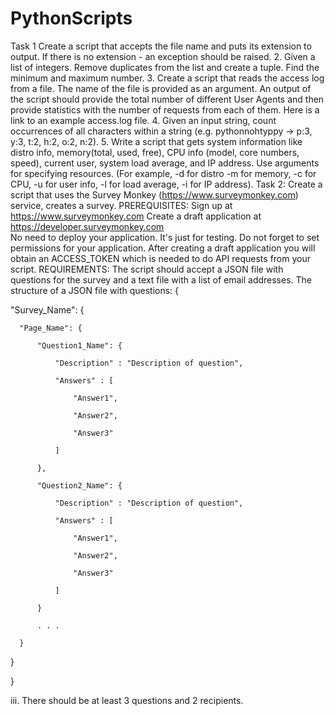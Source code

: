 # PythonScripts
Task 1
Create a script that accepts the file name and puts its extension to output. If there is no extension - an exception should be raised.
2. Given a list of integers. Remove duplicates from the list and create a tuple. Find the minimum and maximum number.
3. Create a script that reads the access log from a file. The name of the file is provided as an argument. An output of the script should provide the total number of different User Agents and then provide statistics with the number of requests from each of them. Here is a link to an example access.log file.
4. Given an input string, count occurrences of all characters within a string (e.g. pythonnohtyppy -> p:3, y:3, t:2, h:2, o:2, n:2).
5. Write a script that gets system information like distro info, memory(total, used, free), CPU info (model, core numbers, speed), current user, system load average, and IP address. Use arguments for specifying resources. (For example, -d for distro -m for memory, -c for CPU, -u for user info, -l for load average, -i for IP address).
Task 2: Create a script that uses the Survey Monkey (https://www.surveymonkey.com) service, creates a survey.
PREREQUISITES:
Sign up at https://www.surveymonkey.com 
Create a draft application at https://developer.surveymonkey.com   
No need to deploy your application. It's just for testing. Do not forget to set permissions for your application.
After creating a draft application you will obtain an ACCESS_TOKEN which is needed to do API requests from your script.
REQUIREMENTS:
The script should accept a JSON file with questions for the survey and a text file with a list of email addresses.
The structure of a JSON file with questions:
{

   "Survey_Name": {

      "Page_Name": {

          "Question1_Name": {

              "Description" : "Description of question",

              "Answers" : [

                  "Answer1",

                  "Answer2",

                  "Answer3"

              ]

          },

          "Question2_Name": {

              "Description" : "Description of question",

              "Answers" : [

                  "Answer1",

                  "Answer2",

                  "Answer3"

              ]

          }

          . . .

      }

   }

}

iii.     There should be at least 3 questions and 2 recipients.


